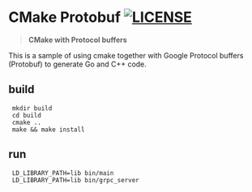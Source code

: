 # CMake Protobuf [![LICENSE](https://img.shields.io/github/license/deepgrace/cmake.protobuf.svg)](https://github.com/deepgrace/cmake.protobuf/blob/master/LICENSE_1_0.txt)

> **CMake with Protocol buffers**

This is a sample of using cmake together with Google Protocol buffers (Protobuf) to generate Go and C++ code.

## build
     mkdir build
     cd build
     cmake ..
     make && make install

## run
     LD_LIBRARY_PATH=lib bin/main
     LD_LIBRARY_PATH=lib bin/grpc_server
